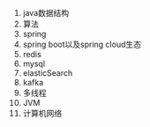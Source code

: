 1. java数据结构
2. 算法
3. spring
4. spring boot以及spring cloud生态
5. redis
6. mysql
7. elasticSearch
8. kafka
9. 多线程
10. JVM
11. 计算机网络
